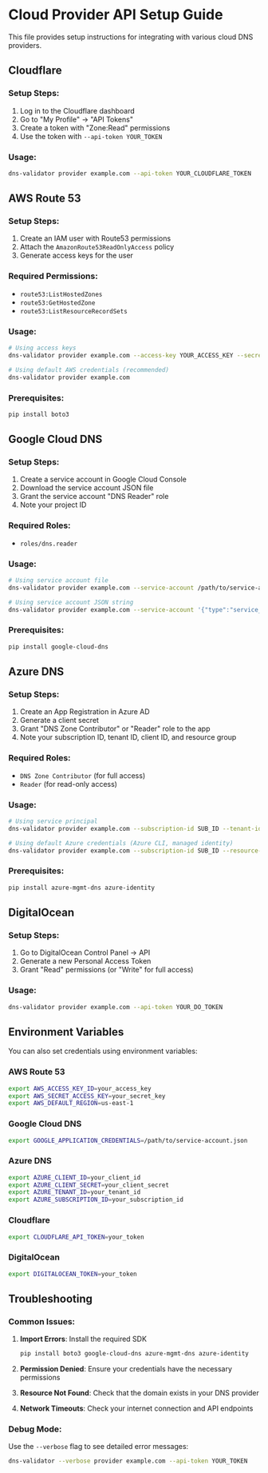 # Cloud Provider API Setup Guide

This file provides setup instructions for integrating with various cloud DNS providers.

## Cloudflare

### Setup Steps:
1. Log in to the Cloudflare dashboard
2. Go to "My Profile" → "API Tokens"
3. Create a token with "Zone:Read" permissions
4. Use the token with `--api-token YOUR_TOKEN`

### Usage:
```bash
dns-validator provider example.com --api-token YOUR_CLOUDFLARE_TOKEN
```

## AWS Route 53

### Setup Steps:
1. Create an IAM user with Route53 permissions
2. Attach the `AmazonRoute53ReadOnlyAccess` policy
3. Generate access keys for the user

### Required Permissions:
- `route53:ListHostedZones`
- `route53:GetHostedZone`
- `route53:ListResourceRecordSets`

### Usage:
```bash
# Using access keys
dns-validator provider example.com --access-key YOUR_ACCESS_KEY --secret-key YOUR_SECRET_KEY

# Using default AWS credentials (recommended)
dns-validator provider example.com
```

### Prerequisites:
```bash
pip install boto3
```

## Google Cloud DNS

### Setup Steps:
1. Create a service account in Google Cloud Console
2. Download the service account JSON file
3. Grant the service account "DNS Reader" role
4. Note your project ID

### Required Roles:
- `roles/dns.reader`

### Usage:
```bash
# Using service account file
dns-validator provider example.com --service-account /path/to/service-account.json --project-id YOUR_PROJECT

# Using service account JSON string
dns-validator provider example.com --service-account '{"type":"service_account",...}' --project-id YOUR_PROJECT
```

### Prerequisites:
```bash
pip install google-cloud-dns
```

## Azure DNS

### Setup Steps:
1. Create an App Registration in Azure AD
2. Generate a client secret
3. Grant "DNS Zone Contributor" or "Reader" role to the app
4. Note your subscription ID, tenant ID, client ID, and resource group

### Required Roles:
- `DNS Zone Contributor` (for full access)
- `Reader` (for read-only access)

### Usage:
```bash
# Using service principal
dns-validator provider example.com --subscription-id SUB_ID --tenant-id TENANT_ID --client-id CLIENT_ID --client-secret CLIENT_SECRET --resource-group RG_NAME

# Using default Azure credentials (Azure CLI, managed identity)
dns-validator provider example.com --subscription-id SUB_ID --resource-group RG_NAME
```

### Prerequisites:
```bash
pip install azure-mgmt-dns azure-identity
```

## DigitalOcean

### Setup Steps:
1. Go to DigitalOcean Control Panel → API
2. Generate a new Personal Access Token
3. Grant "Read" permissions (or "Write" for full access)

### Usage:
```bash
dns-validator provider example.com --api-token YOUR_DO_TOKEN
```

## Environment Variables

You can also set credentials using environment variables:

### AWS Route 53
```bash
export AWS_ACCESS_KEY_ID=your_access_key
export AWS_SECRET_ACCESS_KEY=your_secret_key
export AWS_DEFAULT_REGION=us-east-1
```

### Google Cloud DNS
```bash
export GOOGLE_APPLICATION_CREDENTIALS=/path/to/service-account.json
```

### Azure DNS
```bash
export AZURE_CLIENT_ID=your_client_id
export AZURE_CLIENT_SECRET=your_client_secret
export AZURE_TENANT_ID=your_tenant_id
export AZURE_SUBSCRIPTION_ID=your_subscription_id
```

### Cloudflare
```bash
export CLOUDFLARE_API_TOKEN=your_token
```

### DigitalOcean
```bash
export DIGITALOCEAN_TOKEN=your_token
```

## Troubleshooting

### Common Issues:

1. **Import Errors**: Install the required SDK
   ```bash
   pip install boto3 google-cloud-dns azure-mgmt-dns azure-identity
   ```

2. **Permission Denied**: Ensure your credentials have the necessary permissions

3. **Resource Not Found**: Check that the domain exists in your DNS provider

4. **Network Timeouts**: Check your internet connection and API endpoints

### Debug Mode:
Use the `--verbose` flag to see detailed error messages:
```bash
dns-validator --verbose provider example.com --api-token YOUR_TOKEN
```